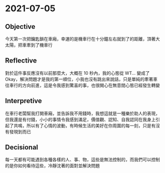 # 2021-07-05

## Objective

今天第一次把鑰匙鎖在車廂，幸運的是機車行在十分鐘左右就到了的距離，頂著大太陽，把車牽到了機車行

## Reflective

對於這件事反應沒有以前那麼大，大概在 10 秒內，我的心態從 WT... 變成了 Okay，解決問題才是我的第一順位，小我也沒有跳出來說話，只是單純的牽著車往車行的方向前進，這是令我感到驚喜的事，也很開心在無意間心態已經發生轉變


## Interpretive

在車行老闆幫我打開車廂，並告訴我不用錢時，我想這就是一種樂於助人的表現，但我還是有付錢，小小的事情令我感到滿足，價值觀、認知、自我認同在我身上引起了共鳴，所以有了心情的波動，有時候生活的美好在你周圍的每一刻，只是有沒有發現到而已

## Decisional

每一天都有可能遇到各種各樣的人、事、物，這些是無法控制的，而我們可以控制的是你如何看待這些，冷靜沈著的面對並解決問題
